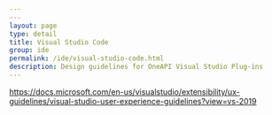 ```yaml
---
---
layout: page
type: detail
title: Visual Studio Code
group: ide
permalink: /ide/visual-studio-code.html
description: Design guidelines for OneAPI Visual Studio Plug-ins
---
```



https://docs.microsoft.com/en-us/visualstudio/extensibility/ux-guidelines/visual-studio-user-experience-guidelines?view=vs-2019